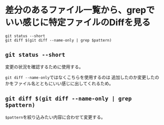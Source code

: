 # 差分のあるファイル一覧から、grepでいい感じに特定ファイルのDiffを見る

```
git status --short
git diff $(git diff --name-only | grep $pattern)
```

## `git status --short`

変更の状況を確認するために使用する。

`git diff --name-only`ではなくこちらを使用するのは
追加したのか変更したのかをファイル名とともにいい感じに出してくれるため。

## `git diff $(git diff --name-only | grep $pattern)`

`$pattern`を絞り込みたい内容に合わせて変更する。
